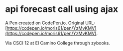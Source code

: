 # api forecast call using ajax

A Pen created on CodePen.io. Original URL: [https://codepen.io/moris61/pen/YzMvKMV](https://codepen.io/moris61/pen/YzMvKMV).

Via CSCI 12 at El Camino College through zybooks.